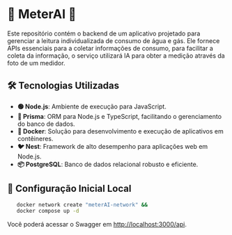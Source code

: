 
# 🌊 MeterAI 🌊

Este repositório contém o backend de um aplicativo projetado para gerenciar a leitura individualizada de
consumo de água e gás. Ele fornece APIs essenciais para a coletar informações de consumo, para facilitar a coleta da informação, o serviço utilizará IA para
obter a medição através da foto de um medidor.


## 🛠 Tecnologias Utilizadas

- **🟢 Node.js**: Ambiente de execução para JavaScript.
- **🔗 Prisma**: ORM para Node.js e TypeScript, facilitando o gerenciamento do banco de dados.
- **🐳 Docker**: Solução para desenvolvimento e execução de aplicativos em contêineres.
- **🐦 Nest**: Framework de alto desempenho para aplicações web em Node.js.
- **📦 PostgreSQL**: Banco de dados relacional robusto e eficiente.

## 🚀 Configuração Inicial Local


   ```bash
      docker network create "meterAI-network" &&
      docker compose up -d
   ```


   Você poderá acessar o Swagger em <http://localhost:3000/api>.





